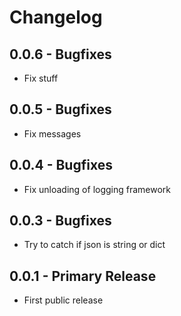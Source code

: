 # Changelog

## 0.0.6 - Bugfixes

* Fix stuff

## 0.0.5 - Bugfixes

* Fix messages

## 0.0.4 - Bugfixes

* Fix unloading of logging framework

## 0.0.3 - Bugfixes

* Try to catch if json is string or dict

## 0.0.1 - Primary Release

* First public release
